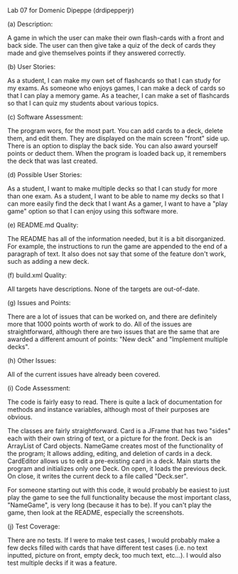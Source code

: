 Lab 07 for Domenic Dipeppe (drdipepperjr)

(a) Description:

A game in which the user can make their own flash-cards with a front and back side. The user can then give take a quiz of the deck of cards they made and give themselves points if they answered correctly.

(b) User Stories:

As a student, I can make my own set of flashcards so that I can study for my exams.
As someone who enjoys games, I can make a deck of cards so that I can play a memory game.
As a teacher, I can make a set of flashcards so that I can quiz my students about various topics.

(c) Software Assessment:

The program wors, for the most part. You can add cards to a deck, delete them, and edit them. They are displayed on the main screen "front" side up. There is an option to display the back side. You can also award yourself points or deduct them. When the program is loaded back up, it remembers the deck that was last created.

(d) Possible User Stories:

As a student, I want to make multiple decks so that I can study for more than one exam.
As a student, I want to be able to name my decks so that I can more easily find the deck that I want
As a gamer, I want to have a "play game" option so that I can enjoy using this software more.

(e) README.md Quality:

The README has all of the information needed, but it is a bit disorganized. For example, the instructions to run the game are appended to the end of a paragraph of text. It also does not say that some of the feature don't work, such as adding a new deck.

(f) build.xml Quality:

All targets have descriptions. None of the targets are out-of-date.

(g) Issues and Points:

There are a lot of issues that can be worked on, and there are definitely more that 1000 points worth of work to do. All of the issues are straightforward, although there are two issues that are the same that are awarded a different amount of points: "New deck" and "Implement multiple decks".

(h) Other Issues:

All of the current issues have already been covered.

(i) Code Assessment:

The code is fairly easy to read. There is quite a lack of documentation for methods and instance variables, although most of their purposes are obvious. 

The classes are fairly straightforward. Card is a JFrame that has two "sides" each with their own string of text, or a picture for the front. Deck is an ArrayList of Card objects. NameGame creates most of the functionality of the program; It allows adding, editing, and deletion of cards in a deck. CardEditor allows us to edit a pre-existing card in a deck. Main starts the program and initializes only one Deck. On open, it loads the previous deck. On close, it writes the current deck to a file called "Deck.ser".

For someone starting out with this code, it would probably be easiest to just play the game to see the full functionality because the most important class, "NameGame", is very long (because it has to be). If you can't play the game, then look at the README, especially the screenshots.

(j) Test Coverage:

There are no tests. If I were to make test cases, I would probably make a few decks filled with cards that have different test cases (i.e. no text inputted, picture on front, empty deck, too much text, etc...). I would also test multiple decks if it was a feature. 